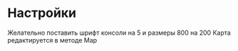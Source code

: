 # Настройки
Желательно поставить шрифт консоли на 5 и размеры 800 на 200
Карта редактируется в методе Map
